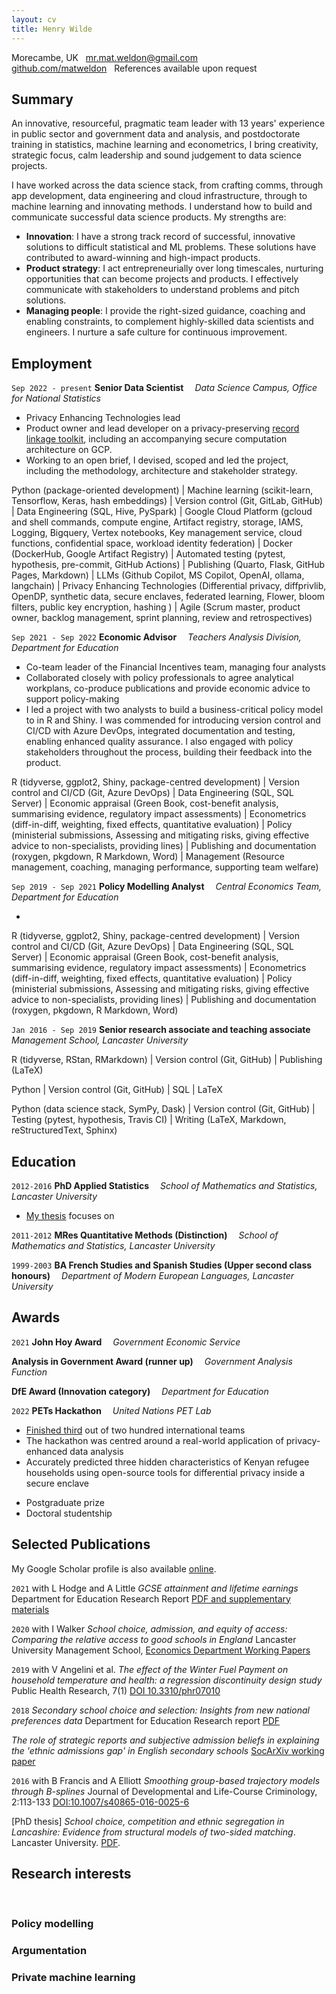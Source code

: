 ```yaml
---
layout: cv
title: Henry Wilde
---
```


<div id="webaddress">
<i class="fa fa-solid fa-map-pin"></i> Morecambe, UK
&nbsp;
<i class="fa fa-solid fa-envelope"></i> <a href="mailto:mr.mat.weldon@gmail.com">mr.mat.weldon@gmail.com</a>
<br>
<i class="fa fa-brands fa-github"></i> <a href="https://github.com/matweldon">github.com/matweldon</a>
&nbsp;
<i class="fa fa-solid fa-clipboard"></i> References available upon request
</div>


## Summary

An innovative, resourceful, pragmatic team leader with 13 years' experience in public sector and government data and analysis, and postdoctorate training in statistics, machine learning and econometrics, I bring creativity, strategic focus, calm leadership and sound judgement to data science projects.

I have worked across the data science stack, from crafting comms, through app development, data engineering and cloud infrastructure, through to machine learning and innovating methods. I understand how to build and communicate successful data science products. My strengths are:

* **Innovation**: I have a strong track record of successful, innovative solutions to difficult statistical and ML problems. These solutions have contributed to award-winning and high-impact products.
* **Product strategy**: I act entrepreneurially over long timescales, nurturing opportunities that can become projects and products. I effectively communicate with stakeholders to understand problems and pitch solutions.
* **Managing people**: I provide the right-sized guidance, coaching and enabling constraints, to complement highly-skilled data scientists and engineers. I nurture a safe culture for continuous improvement.






## Employment

`Sep 2022 -
present`
__Senior Data Scientist__&emsp; *Data Science Campus, Office for National Statistics*

- Privacy Enhancing Technologies lead
- Product owner and lead developer on a privacy-preserving
  [record linkage toolkit](https://github.com/datasciencecampus/pprl_toolkit),
  including an accompanying secure computation architecture on GCP.
- Working to an open brief, I devised, scoped and led the project, including the methodology, architecture and stakeholder strategy.



<p id="skills">
<skill>Python</skill> (package-oriented development)
 | <skill>Machine learning</skill> (scikit-learn, Tensorflow, Keras, hash embeddings)
 | <skill>Version control</skill> (Git, GitLab, GitHub)
 | <skill>Data Engineering</skill> (SQL, Hive, PySpark)
 | <skill>Google Cloud Platform</skill> (gcloud and shell commands, compute engine, Artifact registry, storage, IAMS, Logging, Bigquery, Vertex notebooks, Key management service, cloud functions, confidential space, workload identity federation)
 | <skill>Docker</skill> (DockerHub, Google Artifact Registry)
 | <skill>Automated testing</skill> (pytest, hypothesis, pre-commit, GitHub Actions)
 | <skill>Publishing</skill> (Quarto, Flask, GitHub Pages, Markdown)
 | <skill>LLMs</skill> (Github Copilot, MS Copilot, OpenAI, ollama, langchain)
 | <skill>Privacy Enhancing Technologies</skill> (Differential privacy, diffprivlib, OpenDP, synthetic data, secure enclaves, federated learning, Flower, bloom filters, public key encryption, hashing )
 | <skill>Agile</skill> (Scrum master, product owner, backlog management, sprint planning, review and retrospectives)
</p>

`Sep 2021 - Sep 2022`
__Economic Advisor__&emsp; *Teachers Analysis Division, Department for Education*

- Co-team leader of the Financial Incentives team, managing four analysts
- Collaborated closely with policy professionals to agree analytical workplans, co-produce publications and provide economic advice to support policy-making
- I led a project with two analysts to build a business-critical policy model to in R and Shiny. I was commended for introducing version control and CI/CD with Azure DevOps, integrated documentation and testing, enabling enhanced quality assurance. I also engaged with policy stakeholders throughout the process, building their feedback into the product.  


<p id="skills">
<skill>R</skill> (tidyverse, ggplot2, Shiny, package-centred development)
 | <skill>Version control and CI/CD</skill> (Git, Azure DevOps)
 | <skill>Data Engineering</skill> (SQL, SQL Server)
 | <skill>Economic appraisal</skill> (Green Book, cost-benefit analysis, summarising evidence, regulatory impact assessments)
 | <skill>Econometrics</skill> (diff-in-diff, weighting, fixed effects, quantitative evaluation)
 | <skill>Policy</skill> (ministerial submissions, Assessing and mitigating risks, giving effective advice to non-specialists, providing lines)
 | <skill>Publishing and documentation</skill> (roxygen, pkgdown, R Markdown, Word)
 | <skill>Management</skill> (Resource management, coaching, managing performance, supporting team welfare)

</p>

`Sep 2019 - Sep 2021`
__Policy Modelling Analyst__&emsp; *Central Economics Team, Department for Education*

-   


<p id="skills">
<skill>R</skill> (tidyverse, ggplot2, Shiny, package-centred development)
 | <skill>Version control and CI/CD</skill> (Git, Azure DevOps)
 | <skill>Data Engineering</skill> (SQL, SQL Server)
 | <skill>Economic appraisal</skill> (Green Book, cost-benefit analysis, summarising evidence, regulatory impact assessments)
 | <skill>Econometrics</skill> (diff-in-diff, weighting, fixed effects, quantitative evaluation)
 | <skill>Policy</skill> (ministerial submissions, Assessing and mitigating risks, giving effective advice to non-specialists, providing lines)
 | <skill>Publishing and documentation</skill> (roxygen, pkgdown, R Markdown, Word)
</p>

`Jan 2016 - Sep 2019`
__Senior research associate and teaching associate__&emsp; *Management School, Lancaster University*



<p id="skills">
<skill>R</skill> (tidyverse, RStan, RMarkdown)
 | <skill>Version control</skill> (Git, GitHub)
 | <skill>Publishing</skill> (LaTeX)
</p>



<p id="skills">
<skill>Python</skill>
 | <skill>Version control</skill> (Git, GitHub)
 | <skill>SQL</skill>
 | <skill>LaTeX</skill>
</p>


<p id="skills">
<skill>Python</skill> (data science stack, SymPy, Dask)
 | <skill>Version control</skill> (Git, GitHub)
 | <skill>Testing</skill> (pytest, hypothesis, Travis CI)
 | <skill>Writing</skill> (LaTeX, Markdown, reStructuredText, Sphinx)
</p>

## Education

`2012-2016`
__PhD Applied Statistics__&emsp;
*School of Mathematics and Statistics, Lancaster University*

- [My thesis](https://eprints.lancs.ac.uk/id/eprint/86791/1/2016WeldonPhD.pdf) focuses on 

`2011-2012`
__MRes Quantitative Methods (Distinction)__&emsp;
*School of Mathematics and Statistics, Lancaster University*


`1999-2003`
__BA French Studies and Spanish Studies (Upper second class honours)__&emsp;
*Department of Modern European Languages, Lancaster University*


## Awards

`2021`
__John Hoy Award__&emsp; *Government Economic Service*

__Analysis in Government Award (runner up)__&emsp; *Government Analysis Function*

__DfE Award (Innovation category)__&emsp; *Department for Education*


`2022`
__PETs Hackathon__&emsp; *United Nations PET Lab*

- [Finished third](https://datasciencecampus.ons.gov.uk/campus-in-the-top-three-at-the-un-pet-lab-hackathon)
  out of two hundred international teams
- The hackathon was centred around a real-world application of privacy-enhanced
  data analysis
- Accurately predicted three hidden characteristics of Kenyan refugee
  households using open-source tools for differential privacy inside a secure
  enclave

* Postgraduate prize
* Doctoral studentship


## Selected Publications

My Google Scholar profile is also available [online](https://scholar.google.com/citations?hl=en&user=vbSdYdYAAAAJ).

`2021`
with L Hodge and A Little
*GCSE attainment and lifetime earnings*
Department for Education Research Report
[PDF and supplementary materials](https://www.gov.uk/government/publications/gcse-attainment-and-lifetime-earnings)

`2020`
with I Walker *School choice, admission, and equity of access: Comparing the relative access to good schools in England*
Lancaster University Management School, [Economics Department Working Papers](https://www.lancaster.ac.uk/media/lancaster-university/content-assets/documents/lums/economics/working-papers/LancasterWP2020_011.pdf)

`2019`
with V Angelini et al.
*The effect of the Winter Fuel Payment on household temperature and health: a regression discontinuity design study*
Public Health Research, 7(1)
[DOI 10.3310/phr07010](https://doi.org/10.3310/phr07010)

`2018`
*Secondary school choice and selection: Insights from new national preferences data*
Department for Education Research report
[PDF](https://www.gov.uk/government/publications/secondary-school-choice-and-selection-national-preferences-data)

*The role of strategic reports and subjective admission beliefs in explaining the 'ethnic admissions gap' in English secondary schools*
[SocArXiv working paper](https://osf.io/bj6gr/)

`2016`
with B Francis and A Elliott *Smoothing group-based trajectory models through B-splines*
Journal of Developmental and Life-Course Criminology, 2:113-133
[DOI:10.1007/s40865-016-0025-6](https://doi.org/10.1007/s40865-016-0025-6)

[PhD thesis] *School choice, competition and ethnic segregation in Lancashire: Evidence from structural models of two-sided matching*. Lancaster University.
<a href="https://eprints.lancs.ac.uk/id/eprint/86791/1/2016WeldonPhD.pdf">PDF</a>.




## Research interests
<br>

### Policy modelling

### Argumentation

### Private machine learning




